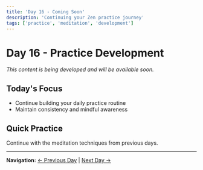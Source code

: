```yaml
---
title: 'Day 16 - Coming Soon'
description: 'Continuing your Zen practice journey'
tags: ['practice', 'meditation', 'development']
---
```


# Day 16 - Practice Development

*This content is being developed and will be available soon.*

## Today's Focus
- Continue building your daily practice routine
- Maintain consistency and mindful awareness

## Quick Practice
Continue with the meditation techniques from previous days.

---

**Navigation:** [← Previous Day](day15.md) | [Next Day →](day17.md)
